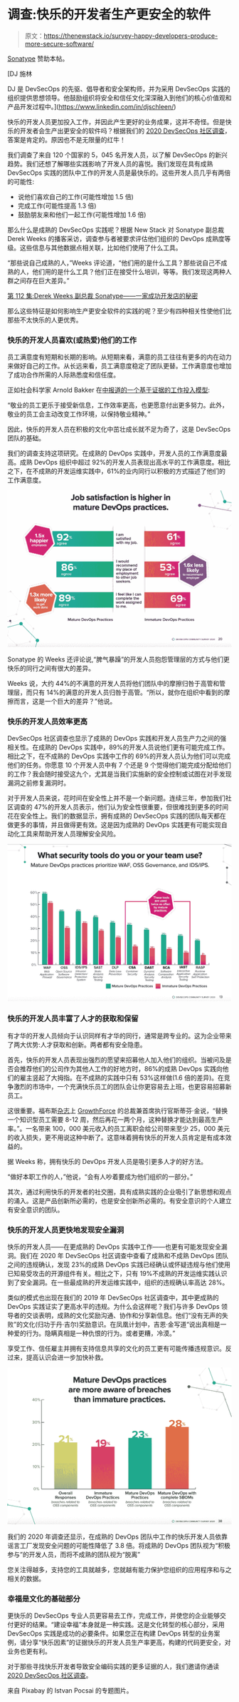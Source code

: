 # 调查:快乐的开发者生产更安全的软件

> 原文：<https://thenewstack.io/survey-happy-developers-produce-more-secure-software/>

[Sonatype](https://www.sonatype.com/) 赞助本帖。

 [DJ 施林

DJ 是 DevSecOps 的先驱、倡导者和安全架构师，并为采用 DevSecOps 实践的组织提供思想领导。他鼓励组织将安全和信任文化深深融入到他们的核心价值观和产品开发过程中。](https://www.linkedin.com/in/djschleen/) 

快乐的开发人员更加投入工作，并因此产生更好的业务成果，这并不奇怪。但是快乐的开发者会生产出更安全的软件吗？根据我们的 [2020 DevSecOps 社区调查](https://www.sonatype.com/2020survey)，答案是肯定的。原因也不是无限量的红牛！

我们调查了来自 120 个国家的 5，045 名开发人员，以了解 DevSecOps 的新兴趋势。我们还想了解哪些实践影响了开发人员的喜悦。我们发现在具有成熟 DevSecOps 实践的团队中工作的开发人员是最快乐的。这些开发人员几乎有两倍的可能性:

*   说他们喜欢自己的工作(可能性增加 1.5 倍)
*   完成工作(可能性提高 1.3 倍)
*   鼓励朋友来和他们一起工作(可能性增加 1.6 倍)

那么什么是成熟的 DevSecOps 实践呢？根据 New Stack 对 Sonatype 副总裁 Derek Weeks 的播客采访，调查参与者被要求评估他们组织的 DevOps 成熟度等级。这些信息与其他数据点相关联，比如他们使用了什么工具。

“那些说自己成熟的人，”Weeks 评论道，“他们用的是什么工具？那些说自己不成熟的人，他们用的是什么工具？他们正在接受什么培训，等等。我们发现这两种人群之间存在巨大差异。”

[第 112 集:Derek Weeks 副总裁 Sonatype——一家成功开发店的秘密](https://thenewstack.simplecast.com/episodes/episode-112-derek-weeks-vp-sonatype-the-secrets-of-a-successful-devsecops-shop)

那么这些特征是如何影响生产更安全软件的实践的呢？至少有四种相关性使他们比那些不太快乐的人更优秀。

### 快乐的开发人员喜欢(或热爱)他们的工作

员工满意度有短期和长期的影响。从短期来看，满意的员工往往有更多的内在动力来做好自己的工作。从长远来看，员工满意度稳定了团队更替。工作满意度也增加了成功合作所需的人际熟悉度和信任度。

正如社会科学家 Arnold Bakker 在[中报道的一个基于证据的工作投入模型](https://journals.sagepub.com/doi/full/10.1177/0963721411414534):

“敬业的员工更乐于接受新信息，工作效率更高，也更愿意付出更多努力。此外，敬业的员工会主动改变工作环境，以保持敬业精神。”

因此，快乐的开发人员在积极的文化中茁壮成长就不足为奇了，这是 DevSecOps 团队的基础。

我们的调查支持这项研究。在成熟的 DevOps 实践中，开发人员的工作满意度最高。成熟 DevOps 组织中超过 92%的开发人员表现出高水平的工作满意度。相比之下，在不成熟的开发运维实践中，61%的业内同行以积极的方式描述了他们的工作满意度。

![job satisfaction survey](img/d69a12edb4ebffb92331e51fa4bb9aa3.png)

Sonatype 的 Weeks 还评论说,“脾气暴躁”的开发人员抱怨管理层的方式与他们更快乐的同行之间有很大的差异。

Weeks 说，大约 44%的不满意的开发人员将他们团队中的摩擦归咎于高管和管理层，而只有 14%的满意的开发人员归咎于高管。“所以，就你在组织中看到的摩擦而言，这是一个巨大的差异？”他说。

### 快乐的开发人员效率更高

DevSecOps 社区调查也显示了成熟的 DevOps 实践和开发人员生产力之间的强相关性。在成熟的 DevOps 实践中，89%的开发人员说他们更有可能完成工作。相比之下，在不成熟的 DevOps 实践中工作的 69%的开发人员认为他们可以完成他们的任务。你愿意 10 个开发人员中有 7 个还是 9 个觉得他们能完成分配给他们的工作？我会随时接受这九个，尤其是当我们实施新的安全控制或试图在对手发现漏洞之前修复漏洞时。

对于开发人员来说，花时间在安全性上并不是一个新问题。连续三年，参加我们社区调查的 47%的开发人员表示，他们认为安全性很重要，但很难找到更多的时间花在安全性上。我们的数据显示，拥有成熟的 DevSecOps 实践的团队每天都在做更多的事情，并且做得更有效。这是因为成熟的 DevOps 实践更有可能实现自动化工具来帮助开发人员理解安全风险。

![security tools](img/25b752fddc3d6e0f71c5da8d3bae08c2.png)

### 快乐的开发人员丰富了人才的获取和保留

有才华的开发人员倾向于认识同样有才华的同行，通常是跨专业的。这为企业带来了两大优势:人才获取和创新。两者都有安全隐患。

首先，快乐的开发人员表现出强烈的愿望来招募他人加入他们的组织。当被问及是否会推荐他们的公司作为其他人工作的好地方时，86%的成熟 DevOps 实践向他们的雇主竖起了大拇指。在不成熟的实践中只有 53%这样做(1.6 倍的差异)。在竞争激烈的市场中，一个充满快乐员工的团队会让你更容易去上班，也更容易招募新员工。

这很重要。福布斯[杂志](https://www.forbes.com/sites/johnhall/2019/05/09/the-cost-of-turnover-can-kill-your-business-and-make-things-less-fun/#5ac2c2be7943)上 [GrowthForce](https://www.growthforce.com/blog/the-real-cost-of-employee-turnover-its-more-than-you-think) 的总裁兼首席执行官斯蒂芬·金说，“替换一个知识型员工需要 8-12 周，然后再花一两个月，这种替换才能达到最高生产率。”。一名带来 100，000 美元收入的员工离职会给公司带来至少 25，000 美元的收入损失，更不用说这种中断了。这意味着拥有快乐的开发人员肯定是有成本效益的。

据 Weeks 称，拥有快乐的 DevOps 开发人员是吸引更多人才的好方法。

“做好本职工作的人，”他说，“会有人吵着要成为他们组织的一部分。”

其次，通过利用快乐的开发者的社交圈，具有成熟实践的企业吸引了新思想和观点的涌入。这是产品创新所必需的，也是安全创新所必需的。有安全意识的个人建立有安全意识的团队。

### 快乐的开发人员更快地发现安全漏洞

快乐的开发人员——在更成熟的 DevOps 实践中工作——也更有可能发现安全漏洞。我们在 2020 年 DevSecOps 社区调查中查看了成熟和不成熟 DevOps 团队之间的违规确认，发现 23%的成熟 DevOps 实践已经确认或怀疑违规与他们使用已知易受攻击的开源组件有关。相比之下，只有 19%不成熟的开发运维实践认识到了安全漏洞。在一些最成熟的开发运维实践中，组织的违规确认率高达 28%。

类似的模式也出现在我们的 2019 年 DevSecOps 社区调查中，其中更成熟的 DevOps 实践证实了更高水平的违规。为什么会这样呢？我们与许多 DevOps 领导者的交谈表明，成熟的文化奖励沟通、协作和分享新信息。他们“没有无声的失败”的文化(归功于丹·吉尔)奖励意识。在凤凰计划中，吉恩·金写道“说出真相是一种爱的行为。隐瞒真相是一种仇恨的行为。或者更糟，冷漠。”

享受工作、信任雇主并拥有支持信息共享的文化的员工更有可能传播违规意识。反过来，提高认识会进一步加快补救。

![breaches](img/6df1411f4086f33e8ca83f8c999782b1.png)

我们的 2020 年调查还显示，在成熟的 DevOps 团队中工作的快乐开发人员依靠谣言工厂发现安全问题的可能性降低了 3.8 倍。将成熟的 DevOps 团队视为“积极参与”的开发人员，而将不成熟的团队视为“脱离”

您关注得越多，支持您的工具就越多，您就越有能力保护您组织的应用程序和与之相关的数据。

### 幸福是文化的基础部分

更快乐的 DevSecOps 专业人员更容易去工作，完成工作，并使您的企业能够交付更好的结果。“建设幸福”本身就是一种实践。这是文化转型的核心部分，采用 DevSecOps 实践是成功的必要条件。如果您正在构建 DevOps 转型的业务案例，请分享“快乐因素”的证据快乐的开发人员生产率更高，构建的代码更安全，对业务也更有利。

对于那些寻找快乐开发者导致安全编码实践的更多证据的人，我们邀请你通读 [2020 DevSecOps 社区调查](https://www.sonatype.com/2020survey)。

来自 Pixabay 的 Istvan Pocsai 的专题图片。

<svg xmlns:xlink="http://www.w3.org/1999/xlink" viewBox="0 0 68 31" version="1.1"><title>Group</title> <desc>Created with Sketch.</desc></svg>